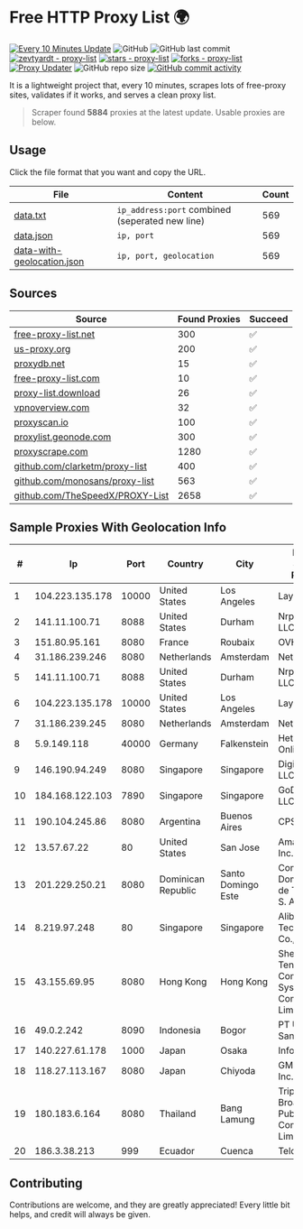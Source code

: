 
# Free HTTP Proxy List 🌍

[![Every 10 Minutes Update](https://github.com/mertguvencli/http-proxy-list/actions/workflows/main.yml/badge.svg?branch=main)](https://github.com/mertguvencli/http-proxy-list/actions/workflows/main.yml)
![GitHub](https://img.shields.io/github/license/mertguvencli/http-proxy-list)
![GitHub last commit](https://img.shields.io/github/last-commit/mertguvencli/http-proxy-list)
[![zevtyardt - proxy-list](https://img.shields.io/static/v1?label=zevtyardt&message=proxy-list&color=blue&logo=github)](https://github.com/zevtyardt/proxy-list "Go to GitHub repo")
[![stars - proxy-list](https://img.shields.io/github/stars/zevtyardt/proxy-list?style=social)](https://github.com/zevtyardt/proxy-list)
[![forks - proxy-list](https://img.shields.io/github/forks/zevtyardt/proxy-list?style=social)](https://github.com/zevtyardt/proxy-list)
[![Proxy Updater](https://github.com/zevtyardt/proxy-list/workflows/Proxy%20Updater/badge.svg)](https://github.com/zevtyardt/proxy-list/actions?query=workflow:"Proxy+Updater")
![GitHub repo size](https://img.shields.io/github/repo-size/zevtyardt/proxy-list)
[![GitHub commit activity](https://img.shields.io/github/commit-activity/m/zevtyardt/proxy-list?logo=commits)](https://github.com/zevtyardt/proxy-list/commits/main)

It is a lightweight project that, every 10 minutes, scrapes lots of free-proxy sites, validates if it works, and serves a clean proxy list.

> Scraper found **5884** proxies at the latest update. Usable proxies are below.

## Usage

Click the file format that you want and copy the URL.

|File|Content|Count|
|----|-------|-----|
|[data.txt](https://raw.githubusercontent.com/mertguvencli/http-proxy-list/main/proxy-list/data.txt)|`ip_address:port` combined (seperated new line)|569|
|[data.json](https://raw.githubusercontent.com/mertguvencli/http-proxy-list/main/proxy-list/data.json)|`ip, port`|569|
|[data-with-geolocation.json](https://raw.githubusercontent.com/mertguvencli/http-proxy-list/main/proxy-list/data-with-geolocation.json)|`ip, port, geolocation`|569|

## Sources

|Source|Found Proxies|Succeed|
|------|-------------|-------|
|[free-proxy-list.net](https://free-proxy-list.net)|300|✅|
|[us-proxy.org](https://www.us-proxy.org)|200|✅|
|[proxydb.net](http://proxydb.net)|15|✅|
|[free-proxy-list.com](https://free-proxy-list.com/?page=&port=&type%5B%5D=http&type%5B%5D=https&up_time=0&search=Search)|10|✅|
|[proxy-list.download](https://www.proxy-list.download/HTTP)|26|✅|
|[vpnoverview.com](https://vpnoverview.com/privacy/anonymous-browsing/free-proxy-servers)|32|✅|
|[proxyscan.io](https://www.proxyscan.io)|100|✅|
|[proxylist.geonode.com](https://proxylist.geonode.com/api/proxy-list?limit=300&page=1&sort_by=lastChecked&sort_type=desc&protocols=http,https)|300|✅|
|[proxyscrape.com](https://api.proxyscrape.com/v2/?request=displayproxies&protocol=http&timeout=10000&country=all&ssl=all&anonymity=all)|1280|✅|
|[github.com/clarketm/proxy-list](https://raw.githubusercontent.com/clarketm/proxy-list/master/proxy-list-raw.txt)|400|✅|
|[github.com/monosans/proxy-list](https://raw.githubusercontent.com/monosans/proxy-list/main/proxies/http.txt)|563|✅|
|[github.com/TheSpeedX/PROXY-List](https://raw.githubusercontent.com/TheSpeedX/PROXY-List/master/http.txt)|2658|✅|


## Sample Proxies With Geolocation Info

|#|Ip|Port|Country|City|Internet Service Provider|
|-|--|----|-------|----|-------------------------|
|1|104.223.135.178|10000|United States|Los Angeles|LayerHost|
|2|141.11.100.71|8088|United States|Durham|Nrp Network LLC|
|3|151.80.95.161|8080|France|Roubaix|OVH SAS|
|4|31.186.239.246|8080|Netherlands|Amsterdam|NetSkope Inc|
|5|141.11.100.71|8088|United States|Durham|Nrp Network LLC|
|6|104.223.135.178|10000|United States|Los Angeles|LayerHost|
|7|31.186.239.245|8080|Netherlands|Amsterdam|NetSkope Inc|
|8|5.9.149.118|40000|Germany|Falkenstein|Hetzner Online GmbH|
|9|146.190.94.249|8080|Singapore|Singapore|DigitalOcean, LLC|
|10|184.168.122.103|7890|Singapore|Singapore|GoDaddy.com, LLC|
|11|190.104.245.86|8080|Argentina|Buenos Aires|CPS|
|12|13.57.67.22|80|United States|San Jose|Amazon.com, Inc.|
|13|201.229.250.21|8080|Dominican Republic|Santo Domingo Este|Compañía Dominicana de Teléfonos S. A.|
|14|8.219.97.248|80|Singapore|Singapore|Alibaba (US) Technology Co., Ltd.|
|15|43.155.69.95|8080|Hong Kong|Hong Kong|Shenzhen Tencent Computer Systems Company Limited|
|16|49.0.2.242|8090|Indonesia|Bogor|PT Usaha Adi Sanggoro|
|17|140.227.61.178|1000|Japan|Osaka|InfoSphere|
|18|118.27.113.167|8080|Japan|Chiyoda|GMO Internet, Inc.|
|19|180.183.6.164|8080|Thailand|Bang Lamung|Triple T Broadband Public Company Limited|
|20|186.3.38.213|999|Ecuador|Cuenca|Telconet S.A|



## Contributing

Contributions are welcome, and they are greatly appreciated! Every
little bit helps, and credit will always be given.

